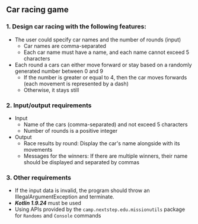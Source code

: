 ## Car racing game

### 1. Design car racing with the following features:

- The user could specify car names and the number of rounds (input)
    - Car names are comma-separated
    - Each car name must have a name, and each name cannot exceed 5 characters
- Each round a cars can either move forward or stay based on a randomly generated number between 0 and 9
    - If the number is greater or equal to 4, then the car moves forwards (each movement is represented by a dash)
    - Otherwise, it stays still

### 2. Input/output requirements

- Input 
    - Name of the cars (comma-separated) and not exceed 5 characters
    - Number of rounds is a positive integer
- Output
    - Race results by round: Display the car's name alongside with its movements 
    - Messages for the winners: If there are multiple winners, their name should be displayed and separated by commas

### 3. Other requirements
- If the input data is invalid, the program should throw an IllegalArgumentException and terminate.
- ***Kotlin 1.9.24*** must be used
- Using APIs provided by the `camp.nextstep.edu.missionutils` package for `Randoms` and `Console` commands